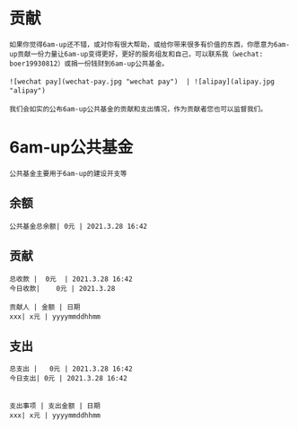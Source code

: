 # 贡献

	如果你觉得6am-up还不错，或对你有很大帮助，或给你带来很多有价值的东西，你愿意为6am-up贡献一份力量让6am-up变得更好，更好的服务组友和自己，可以联系我（wechat: boer19930812）或捐一份钱财到6am-up公共基金。

	![wechat pay](wechat-pay.jpg "wechat pay")  | ![alipay](alipay.jpg "alipay")

	我们会如实的公布6am-up公共基金的贡献和支出情况，作为贡献者您也可以监督我们。
	
	

# 6am-up公共基金
	
	公共基金主要用于6am-up的建设开支等

## 余额
	
	公共基金总余额| 0元 | 2021.3.28 16:42

## 贡献	

	总收款 |  0元  | 2021.3.28 16:42  
	今日收款|    0元 | 2021.3.28
	
	贡献人 | 金额 | 日期
	xxx| x元 | yyyymmddhhmm


## 支出

	总支出 |   0元 | 2021.3.28 16:42
	今日支出| 0元 | 2021.3.28 16:42


	支出事项 | 支出金额 | 日期
	xxx| x元 | yyyymmddhhmm







	


